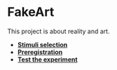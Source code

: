 # FakeArt

This project is about reality and art.

- [**Stimuli selection**](https://realitybending.github.io/FakeArt/experiment/stimuli/stimuli_selection/stimuli_selection.html)
- [**Preregistration**](https://osf.io/xbrhe)
- [**Test the experiment**](https://realitybending.github.io/FakeArt/experiment/index?exp=README)


